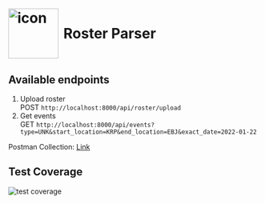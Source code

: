 <h1 style="display: flex; align-items: center;">
  <img src="https://github.com/GrzegorzWalewski/FoodNetwork-Ad-Skipper/assets/25950627/345cc804-84a8-46a0-8d04-b7c1973c33e0" alt="icon" style="width: 100px; height: 100px; margin-right: 10px;">
  Roster Parser
</h1>

## Available endpoints

1. Upload roster   
POST `http://localhost:8000/api/roster/upload`
2. Get events   
GET `http://localhost:8000/api/events?type=UNK&start_location=KRP&end_location=EBJ&exact_date=2022-01-22`

Postman Collection: [Link](https://universal-spaceship-641904.postman.co/workspace/test~a8e355ca-8a87-4bc7-9fe8-5bd0236110f0/collection/14058032-98be6106-0f4c-477c-94f0-ecc2f121ddee?action=share&creator=14058032)

## Test Coverage
![test coverage](https://github.com/GrzegorzWalewski/roster-parser/assets/25950627/df485c35-67e5-4b2f-ab44-e7d84ce068b0)
